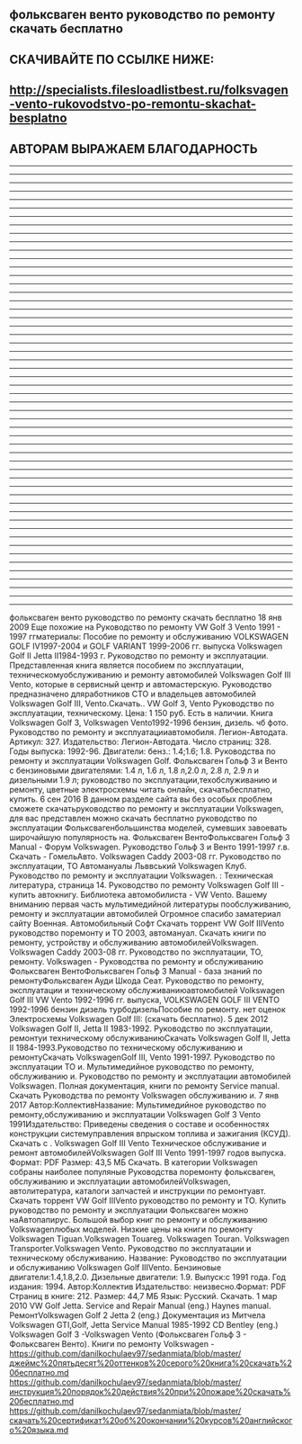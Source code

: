 фольксваген венто руководство по ремонту скачать бесплатно
--------------------------------------------------
СКАЧИВАЙТЕ ПО ССЫЛКЕ НИЖЕ:
--------------------------------------------------
http://specialists.filesloadlistbest.ru/folksvagen-vento-rukovodstvo-po-remontu-skachat-besplatno
--------------------------------------------------
АВТОРАМ ВЫРАЖАЕМ БЛАГОДАРНОСТЬ
--------------------------------------------------
--------------------------------------------------
--------------------------------------------------
--------------------------------------------------
--------------------------------------------------
--------------------------------------------------
--------------------------------------------------
--------------------------------------------------
--------------------------------------------------
--------------------------------------------------
--------------------------------------------------
--------------------------------------------------
--------------------------------------------------
--------------------------------------------------
--------------------------------------------------
--------------------------------------------------
--------------------------------------------------
--------------------------------------------------
--------------------------------------------------
--------------------------------------------------
--------------------------------------------------
--------------------------------------------------
--------------------------------------------------
--------------------------------------------------
--------------------------------------------------
--------------------------------------------------
--------------------------------------------------
--------------------------------------------------
--------------------------------------------------
--------------------------------------------------
--------------------------------------------------
--------------------------------------------------
--------------------------------------------------
--------------------------------------------------
--------------------------------------------------
--------------------------------------------------
--------------------------------------------------
--------------------------------------------------
--------------------------------------------------
--------------------------------------------------
--------------------------------------------------
--------------------------------------------------
--------------------------------------------------
--------------------------------------------------
--------------------------------------------------
--------------------------------------------------
--------------------------------------------------
--------------------------------------------------
--------------------------------------------------
--------------------------------------------------
--------------------------------------------------
--------------------------------------------------
--------------------------------------------------
--------------------------------------------------
фольксваген венто руководство по ремонту скачать бесплатно 18 янв 2009  Еще похожие на Руководство по ремонту VW Golf 3  Vento 1991 - 1997 ггматериалы: Пособие по ремонту и обслуживанию VOLKSWAGEN GOLF IV1997-2004 и GOLF VARIANT 1999-2006 гг. выпуска  Volkswagen Golf II  Jetta II1984-1993 г. Руководство по ремонту и эксплуатации. Представленная книга является пособием по эксплуатации, техническомуобслуживанию и ремонту автомобилей Volkswagen Golf III  Vento, которые в сервисный центр и автомастерскую. Руководство предназначено дляработников СТО и владельцев автомобилей Volkswagen Golf III, Vento.Скачать.. VW Golf 3, Vento Руководство по эксплуатации, техническому. Цена: 1 150 руб. Есть в наличии. Книга Volkswagen Golf 3, Volkswagen Vento1992-1996 бензин, дизель. чб фото. Руководство по ремонту и эксплуатацииавтомобиля. Легион-Aвтодата. Артикул: 327. Издательство: Легион-Aвтодата. Число страниц: 328. Годы выпуска: 1992-96. Двигатели: бенз.: 1.4;1.6; 1.8. Руководства по ремонту и эксплуатации Volkswagen Golf. Фольксваген Гольф 3 и Венто с бензиновыми двигателями: 1.4 л, 1.6 л, 1.8 л,2.0 л, 2.8 л, 2.9 л и дизельными 1.9 л; руководство по эксплуатации,техобслуживанию и ремонту, цветные электросхемы читать онлайн, скачатьбесплатно, купить. 6 сен 2016  В данном разделе сайта вы без особых проблем сможете скачатьруководство по ремонту и эксплуатации Volkswagen, для вас представлен можно скачать бесплатно руководство по эксплуатации Фольксвагенбольшинства моделей, сумевших завоевать широчайшую популярность на. Фольксваген ВентоФольксваген Гольф 3 Manual - Форум Volkswagen. Руководство Гольф 3 и Венто 1991-1997 г.в.  Скачать - ГомельАвто. Volkswagen Caddy 2003-08 гг. Руководство по эксплуатации, ТО
Автомануалы  Льввський Volkswagen Клуб. Руководство по ремонту и эксплуатации Volkswagen. : Техническая литература, страница 14. Руководство по ремонту Volkswagen Golf III - купить автокнигу. Библиотека автомобилиста - VW Vento. Вашему вниманию первая часть мультимедийной литературы пообслуживанию, ремонту и эксплуатации автомобилей Огромное спасибо заматериал сайту Военная. Автомобильный Софт  Скачать торрент VW Golf IIIVento руководство поремонту и ТО 2003, автомануал. Скачать книги по ремонту, устройству и обслуживанию автомобилейVolkswagen. Volkswagen Caddy 2003-08 гг. Руководство по эксплуатации, ТО, ремонту. Volkswagen - Руководства по ремонту и обслуживанию
Фольксваген ВентоФольксваген Гольф 3 Manual - база знаний по ремонтуФольксваген Ауди Шкода Сеат. Руководство по ремонту, эксплуатации и техническому обслуживаниюавтомобилей Volkswagen Golf III  VW Vento 1992-1996 гг. выпуска, VOLKSWAGEN GOLF III  VENTO 1992-1996 бензин  дизель  турбодизельПособие по ремонту. нет оценок  Электросхемы Volkswagen Golf III: (скачать бесплатно). 5 дек 2012  Volkswagen Golf II, Jetta II 1983-1992. Руководство по эксплуатации, ремонтуи техническому обслуживаниюСкачать Volkswagen Golf II, Jetta II 1984-1993.Руководство по техническому обслуживанию и ремонтуСкачать VolkswagenGolf III, Vento 1991-1997. Руководство по эксплуатации ТО и. Мультимедийное руководство по ремонту, обслуживанию и. Руководство по ремонту и эксплуатации автомобилей Volkswagen. Полная документация, книги по ремонту  Service manual. Скачать Руководства по ремонту Volkswagen обслуживанию и. 7 янв 2017  Автор:КоллективНазвание: Мультимедийное руководство по ремонту,обслуживанию и эксплуатации Volkswagen Golf 3 Vento 1991Издательство: Приведены сведения о составе и особенностях конструкции системуправления впрыском топлива и зажигания (КСУД). Скачать с . Volkswagen Golf III  Vento Техническое обслуживание и ремонт автомобилейVolkswagen Golf III  Vento 1991-1997 годов выпуска. Формат: PDF Размер: 43,5 МБ Скачать. В категории Volkswagen собраны наиболее популяные Руководства поремонту фольксваген, обслуживанию и эксплуатации автомобилейVolkswagen, автолитература, каталоги запчастей и инструкции по ремонтуавт.
Скачать торрент VW Golf IIIVento руководство по ремонту и ТО. Купить руководство по ремонту и эксплуатации Фольксваген можно наАвтопапирус. Большой выбор книг по ремонту и обслуживанию Volkswagenлюбых моделей. Низкие цены на книги по ремонту  Volkswagen Tiguan.Volkswagen Touareg. Volkswagen Touran. Volkswagen Transporter.Volkswagen Vento. Руководство по эксплуатации и техническому обслуживанию. Название: Руководство по эксплуатации и обслуживанию Volkswagen Golf IIIVento. Бензиновые двигатели:1.4,1.8,2.0. Дизельные двигатели: 1.9. Выпуск:с 1991 года. Год издания: 1994. Автор:Коллектив Издательство: неизвесно.Формат: PDF Страниц в книге: 212. Размер: 44,7 МБ Язык: Русский. Скачать. 1 мар 2010  VW Golf  Jetta. Service and Repair Manual (eng.) Haynes manual. РемонтVolkswagen Golf 2  Jetta 2 (eng.) Документация из Митчела Volkswagen GTI,Golf, Jetta Service Manual 1985-1992 CD Bentley (eng.) Volkswagen Golf 3 -Volkswagen Vento (Фольксваген Гольф 3 - Фольксваген Венто). Книги по ремонту Volkswagen -
https://github.com/danilkochulaev97/sedanmiata/blob/master/джеймс%20пятьдесят%20оттенков%20серого%20книга%20скачать%20бесплатно.md
https://github.com/danilkochulaev97/sedanmiata/blob/master/инструкция%20порядок%20действия%20при%20пожаре%20скачать%20бесплатно.md
https://github.com/danilkochulaev97/sedanmiata/blob/master/скачать%20сертификат%20об%20окончании%20курсов%20английского%20языка.md